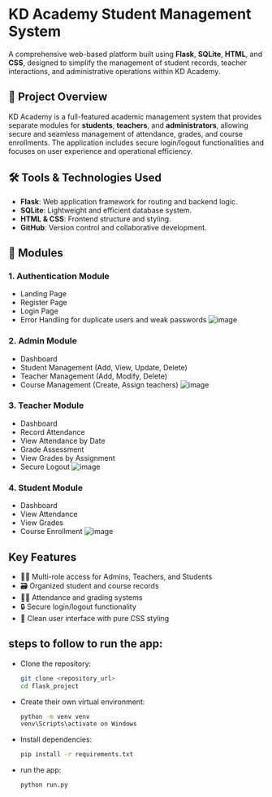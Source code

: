 # KD Academy Student Management System

A comprehensive web-based platform built using **Flask**, **SQLite**, **HTML**, and **CSS**, designed to simplify the management of student records, teacher interactions, and administrative operations within KD Academy.

## 📌 Project Overview

KD Academy is a full-featured academic management system that provides separate modules for **students**, **teachers**, and **administrators**, allowing secure and seamless management of attendance, grades, and course enrollments. The application includes secure login/logout functionalities and focuses on user experience and operational efficiency.



## 🛠 Tools & Technologies Used

- **Flask**: Web application framework for routing and backend logic.
- **SQLite**: Lightweight and efficient database system.
- **HTML & CSS**: Frontend structure and styling.
- **GitHub**: Version control and collaborative development.


## 🧩 Modules

### 1. Authentication Module
- Landing Page  
- Register Page  
- Login Page  
- Error Handling for duplicate users and weak passwords
![image](https://github.com/user-attachments/assets/c97eebc3-8548-414a-8de0-c0199cb6d312)


### 2. Admin Module
- Dashboard  
- Student Management (Add, View, Update, Delete)  
- Teacher Management (Add, Modify, Delete)  
- Course Management (Create, Assign teachers)
![image](https://github.com/user-attachments/assets/1b5b299c-65a4-499d-ad88-4c89d8539fa0)


### 3. Teacher Module
- Dashboard  
- Record Attendance  
- View Attendance by Date  
- Grade Assessment  
- View Grades by Assignment  
- Secure Logout
![image](https://github.com/user-attachments/assets/881160cc-17e4-4197-a1e3-3ae223bfe94a)

  

### 4. Student Module
- Dashboard  
- View Attendance  
- View Grades  
- Course Enrollment
  ![image](https://github.com/user-attachments/assets/9c12aef7-9ba2-4403-b69e-ecabc18fb327)


## Key Features

- 👨‍🏫 Multi-role access for Admins, Teachers, and Students
- 🗃️ Organized student and course records
- 🧑‍🏫 Attendance and grading systems
- 🔒 Secure login/logout functionality
- 🎨 Clean user interface with pure CSS styling

## steps to follow to run the app:
   - Clone the repository:
     ```bash
     git clone <repository_url>
     cd flask_project
     ```

   - Create their own virtual environment:
     ```bash
     python -m venv venv
     venv\Scripts\activate on Windows
     ```

   - Install dependencies:
     ```bash
     pip install -r requirements.txt
     ```
   - run the app:
     ```bash
     python run.py
     ```




